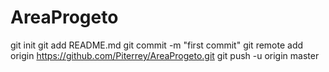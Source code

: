AreaProgeto
===========
git init
git add README.md
git commit -m "first commit"
git remote add origin https://github.com/Piterrey/AreaProgeto.git
git push -u origin master
